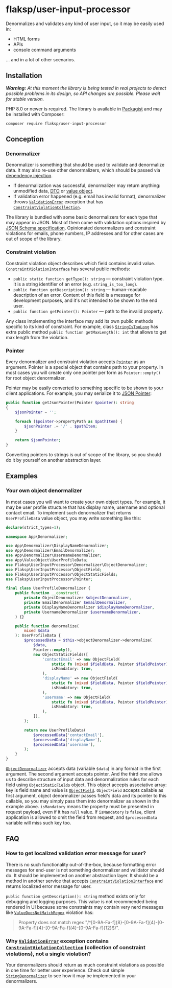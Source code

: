 # flaksp/user-input-processor

Denormalizes and validates any kind of user input, so it may be easily used in:

- HTML forms
- APIs
- console command arguments

... and in a lot of other scenarios.

## Installation

_**Warning:** At this moment the library is being tested in real projects to detect possible problems in its design, so API changes are possible. Please wait for stable version._

PHP 8.0 or newer is required. The library is available in [Packagist](https://packagist.org/packages/flaksp/user-input-processor) and may be installed with Composer:

```console
composer require flaksp/user-input-processor
```

## Conception

### Denormalizer

Denormalizer is something that should be used to validate and denormalize data. It may also re-use other denormalizers, which should be passed via [dependency injection](https://en.wikipedia.org/wiki/Dependency_injection).

- If denormalization was successful, denormalizer may return anything: unmodified data, [DTO](https://en.wikipedia.org/wiki/Data_transfer_object) or [value object](https://en.wikipedia.org/wiki/Value_object).
- If validation error happened (e.g. email has invalid format), denormalizer throws [`ValidationError`](src/Exception/ValidationError.php) exception that has [`ConstraintViolationCollection`](src/ConstraintViolation/ConstraintViolationCollection.php).

The library is bundled with some basic denormalizers for each type that may appear in JSON. Most of them come with validation options inspired by [JSON Schema specification](https://json-schema.org/specification.html). Opinionated denormalizers and constraint violations for emails, phone numbers, IP addresses and for other cases are out of scope of the library.

### Constraint violation

Constraint violation object describes which field contains invalid value. [`ConstraintViolationInterface`](src/ConstraintViolation/ConstraintViolationInterface.php) has several public methods:

- `public static function getType(): string` — constraint violation type. It is a string identifier of an error (e.g. `string_is_too_long`).
- `public function getDescription(): string` — human-readable description of an error. Content of this field is a message for development purposes, and it's not intended to be shown to the end user.
- `public function getPointer(): Pointer` — path to the invalid property.

Any class implementing the interface may add its own public methods specific to its kind of constraint. For example, class [`StringIsTooLong`](src/ConstraintViolation/StringIsTooLong.php) has extra public method `public function getMaxLength(): int` that allows to get max length from the violation.

### Pointer

Every denormalizer and constraint violation accepts [`Pointer`](src/Pointer.php) as an argument. Pointer is a special object that contains path to your property. In most cases you will create only one pointer per form as `Pointer::empty()` for root object denormalizer.

Pointer may be easily converted to something specific to be shown to your client applications. For example, you may serialize it to [JSON Pointer](https://tools.ietf.org/html/rfc6901):

```php
public function getJsonPointer(Pointer $pointer): string
{
    $jsonPointer = '';

    foreach ($pointer->propertyPath as $pathItem) {
        $jsonPointer .= '/' . $pathItem;
    }

    return $jsonPointer;
}
```

Converting pointers to strings is out of scope of the library, so you should do it by yourself on another abstraction layer.

## Examples

### Your own object denormalizer

In most cases you will want to create your own object types. For example, it may be user profile structure that has display name, username and optional contact email. To implement such denormalizer that returns `UserProfileData` value object, you may write something like this:

```php
declare(strict_types=1);

namespace App\Denormalizer;

use App\Denormalizer\DisplayNameDenormalizer;
use App\Denormalizer\EmailDenormalizer;
use App\Denormalizer\UsernameDenormalizer;
use App\ValueObject\UserProfileData;
use Flaksp\UserInputProcessor\Denormalizer\ObjectDenormalizer;
use Flaksp\UserInputProcessor\ObjectField;
use Flaksp\UserInputProcessor\ObjectStaticFields;
use Flaksp\UserInputProcessor\Pointer;

final class UserProfileDenormalizer {
    public function __construct(
        private ObjectDenormalizer $objectDenormalizer,
        private EmailDenormalizer $emailDenormalizer,
        private DisplayNameDenormalizer $displayNameDenormalizer,
        private UsernameDenormalizer $usernameDenormalizer,
    ) {}

    public function denormalize(
        mixed $data
    ): UserProfileData {
        $processedData = $this->objectDenormalizer->denormalize(
            $data,
            Pointer::empty(),
            new ObjectStaticFields([
                'contactEmail' => new ObjectField(
                    static fn (mixed $fieldData, Pointer $fieldPointer) => $this->emailDenormalizer->denormalize($fieldData, $fieldPointer),
                    isMandatory: true,
                ),
                'displayName' => new ObjectField(
                    static fn (mixed $fieldData, Pointer $fieldPointer) => $this->displayNameDenormalizer->denormalize($fieldData, $fieldPointer),
                    isMandatory: true,
                ),
                'username' => new ObjectField(
                    static fn (mixed $fieldData, Pointer $fieldPointer) => $this->usernameDenormalizer->denormalize($fieldData, $fieldPointer),
                    isMandatory: true,
                ),
            ]),
        );

        return new UserProfileData(
            $processedData['contactEmail'],
            $processedData['displayName'],
            $processedData['username'],
        );
    }
}
```

[`ObjectDenormalizer`](src/Denormalizer/ObjectDenormalizer.php) accepts data (variable `$data`) in any format in the first argument. The second argument accepts pointer. And the third one allows us to describe structure of input data and denormalization rules for each field using [`ObjectStaticFields`](src/ObjectStaticFields.php) object. This object accepts associative array: key is field name and value is [`ObjectField`](src/ObjectField.php). `ObjectField` accepts callable as first argument, object denormalizer passes field's data and its pointer to this callable, so you may simply pass them into denormalizer as shown in the example above. `isMandatory` means the property must be presented in request payload, even if it has `null` value. If `isMandatory` is `false`, client application is allowed to omit the field from request, and `$processedData` variable will miss such key too.

## FAQ

### How to get localized validation error message for user?

There is no such functionality out-of-the-box, because formatting error messages for end-user is not something denormalizer and validator should do. It should be implemented on another abstraction layer. It should be a method in another service that accepts [`ConstraintViolationInterface`](src/ConstraintViolation/ConstraintViolationInterface.php) and returns localized error message for user.

`public function getDescription(): string` method exists only for debugging and logging purposes. This value is not recommended being rendered in UI because some constraints may contain very nerd messages like [`ValueDoesNotMatchRegex`](src/ConstraintViolation/ValueDoesNotMatchRegex.php) violation has:

> Property does not match regex "/^[0-9A-Fa-f]{8}-[0-9A-Fa-f]{4}-[0-9A-Fa-f]{4}-[0-9A-Fa-f]{4}-[0-9A-Fa-f]{12}$/".

### Why [`ValidationError`](src/Exception/ValidationError.php) exception contains [`ConstraintViolationCollection`](src/ConstraintViolation/ConstraintViolationCollection.php) (collection of constraint violations), not a single violation?

Your denormalizers should return as much constraint violations as possible in one time for better user experience. Check out simple [`StringDenormalizer`](src/Denormalizer/StringDenormalizer.php) to see how it may be implemented in your denormalizers.
